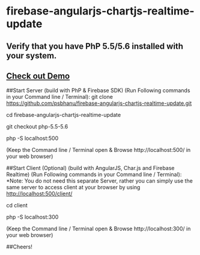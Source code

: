 # firebase-angularjs-chartjs-realtime-update

## Verify that you have PhP 5.5/5.6 installed with your system.

## [Check out Demo](http://demo.psbhanu.com/firebase-realtime/client)


##Start Server (build with PhP & Firebase SDK) (Run Following commands in your Command line / Terminal):
git clone https://github.com/psbhanu/firebase-angularjs-chartjs-realtime-update.git

cd firebase-angularjs-chartjs-realtime-update

git checkout php-5.5-5.6

php -S localhost:500

(Keep the Command line / Terminal open & Browse http://localhost:500/ in your web browser)


##Start Client (Optional) (build with AngularJS, Char.js and Firebase Realtime)  (Run Following commands in your Command line / Terminal):
*Note: You do not need this separate Server, rather you can simply use the same server to access client at your browser by using [http://localhost:500/client/](http://localhost:500/client/)

cd client

php -S localhost:300

(Keep the Command line / Terminal open & Browse http://localhost:300/ in your web browser)


##Cheers!
